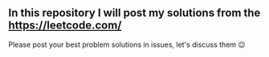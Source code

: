 ## In this repository I will post my solutions from the https://leetcode.com/

Please post your best problem solutions in issues, let's discuss them :wink:
